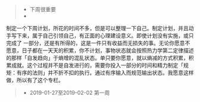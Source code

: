 > - 下周很重要
> -

制定一个下周计划，所花的时间不多，但是可以整理一下自己。制定计划，并且动手写下来，属于自己引领自己，有正面的心理建设意义。即使计划没有实施，或只完成了
一部分，还是有所得的，这是一件只有收益而无损失的事。无论你愿意不愿意，日子都在一天天的积累，你不计划，事物状态就会按照热力学第二定律描述的那样「自发趋向」于熵增的混乱状态。单只要你愿意，就以熵减的方式积累，积累成就。这个过程并不是自发进行的，需要你投入一部分的时间和精力制定「规矩：有序的法则」并不折不扣的执行。通过有序输入而规范输出状态。我愿意这样做，所以有了这个专栏。

> - 2019-01-27至2019-02-02 第一周
